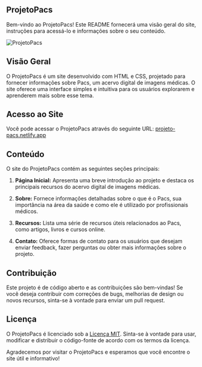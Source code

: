 ## ProjetoPacs

Bem-vindo ao ProjetoPacs! Este README fornecerá uma visão geral do site, instruções para acessá-lo e informações sobre o seu conteúdo.

![ProjetoPacs](https://i.imgur.com/wdTYBOy.png)

## Visão Geral

O ProjetoPacs é um site desenvolvido com HTML e CSS, projetado para fornecer informações sobre Pacs, um acervo digital de imagens médicas. O site oferece uma interface simples e intuitiva para os usuários explorarem e aprenderem mais sobre esse tema.

## Acesso ao Site

Você pode acessar o ProjetoPacs através do seguinte URL: [projeto-pacs.netlify.app](https://projeto-pacs.netlify.app)

## Conteúdo

O site do ProjetoPacs contém as seguintes seções principais:

1. **Página Inicial:** Apresenta uma breve introdução ao projeto e destaca os principais recursos do acervo digital de imagens médicas.

2. **Sobre:** Fornece informações detalhadas sobre o que é o Pacs, sua importância na área da saúde e como ele é utilizado por profissionais médicos.

3. **Recursos:** Lista uma série de recursos úteis relacionados ao Pacs, como artigos, livros e cursos online.

4. **Contato:** Oferece formas de contato para os usuários que desejam enviar feedback, fazer perguntas ou obter mais informações sobre o projeto.

## Contribuição

Este projeto é de código aberto e as contribuições são bem-vindas! Se você deseja contribuir com correções de bugs, melhorias de design ou novos recursos, sinta-se à vontade para enviar um pull request.

## Licença

O ProjetoPacs é licenciado sob a [Licença MIT](LICENSE). Sinta-se à vontade para usar, modificar e distribuir o código-fonte de acordo com os termos da licença.

Agradecemos por visitar o ProjetoPacs e esperamos que você encontre o site útil e informativo!
